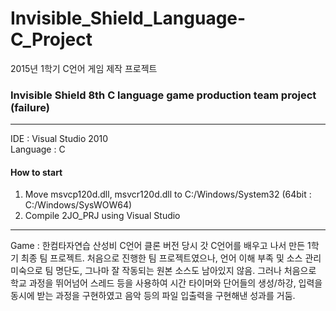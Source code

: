 # Invisible_Shield_Language-C_Project
 2015년 1학기 C언어 게임 제작 프로젝트

### Invisible Shield 8th C language game production team project (failure)
---
IDE : Visual Studio 2010  
Language : C  
#### How to start
1. Move msvcp120d.dll, msvcr120d.dll to C:/Windows/System32 (64bit : C:/Windows/SysWOW64)
2. Compile 2JO_PRJ using Visual Studio
---

Game : 한컴타자연습 산성비 C언어 클론 버전
당시 갓 C언어를 배우고 나서 만든 1학기 최종 팀 프로젝트.
처음으로 진행한 팀 프로젝트였으나, 언어 이해 부족 및 소스 관리 미숙으로 팀 명단도, 그나마 잘 작동되는 원본 소스도 남아있지 않음. 그러나 처음으로 학교 과정을 뛰어넘어 스레드 등을 사용하여 시간 타이머와 단어들의 생성/하강, 입력을 동시에 받는 과정을 구현하였고 음악 등의 파일 입출력을 구현해낸 성과를 거둠.

